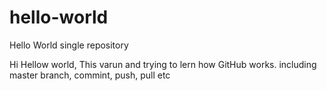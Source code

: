# hello-world
Hello World single repository 

Hi Hellow world, This varun and trying to lern how GitHub works.
including master branch, commint, push, pull etc

